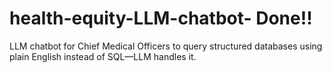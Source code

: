 # health-equity-LLM-chatbot- Done!!
LLM chatbot for Chief Medical Officers to query structured databases using plain English instead of SQL—LLM handles it.
